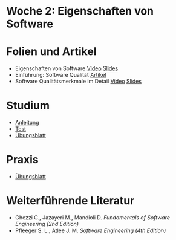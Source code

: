 # Woche 2: Eigenschaften von Software

# Folien und Artikel

* Eigenschaften von Software [Video](https://drive.switch.ch/index.php/s/8ZncsAs3acnZ45b) [Slides](./slides/software-nature.html)
* Einführung: Software Qualität [Artikel](articles/software-qualities-introduction.html)
* Software Qualitätsmerkmale im Detail [Video](https://drive.switch.ch/index.php/s/S4dDqY5HAmTRKnw) [Slides](./slides/software-qualities.html)


# Studium
* [Anleitung](guide.html)
* [Test](https://adam.unibas.ch/goto_adam_tst_700846.html)
* [Übungsblatt](./exercises/theory-exercise.md)


# Praxis
* [Übungsblatt](./exercises/practical-exercise.md)


# Weiterführende Literatur

* Ghezzi C., Jazayeri M., Mandioli D. *Fundamentals of Software Engineering (2nd Edition)* 
* Pfleeger S. L., Atlee J. M. *Software Engineering (4th Edition)*

